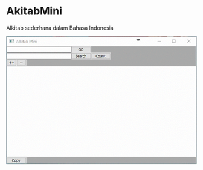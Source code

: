 # AkitabMini
Alkitab sederhana dalam Bahasa Indonesia

![alt tag](https://github.com/auralius/AkitabMini/blob/master/AlkitabMini%20demo%20video.gif)
